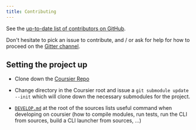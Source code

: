 ```yaml
---
title: Contributing
---
```


See the [up-to-date list of contributors on
GitHub](https://github.com/coursier/coursier/graphs/contributors).

Don't hesitate to pick an issue to contribute, and / or ask for help for how to
proceed on the [Gitter channel](https://gitter.im/coursier/coursier).

## Setting the project up

  - Clone down the [Coursier Repo](https://github.com/coursier/coursier)
  - Change directory in the Coursier root and issue a
      `git submodule update --init`  which will clone down the necessary
      submodules for the project.

  - [`DEVELOP.md`](https://github.com/coursier/coursier/blob/master/DEVELOP.md) at the root
    of the sources lists useful command when developing on coursier (how to compile modules,
    run tests, run the CLI from sources, build a CLI launcher from sources, …)